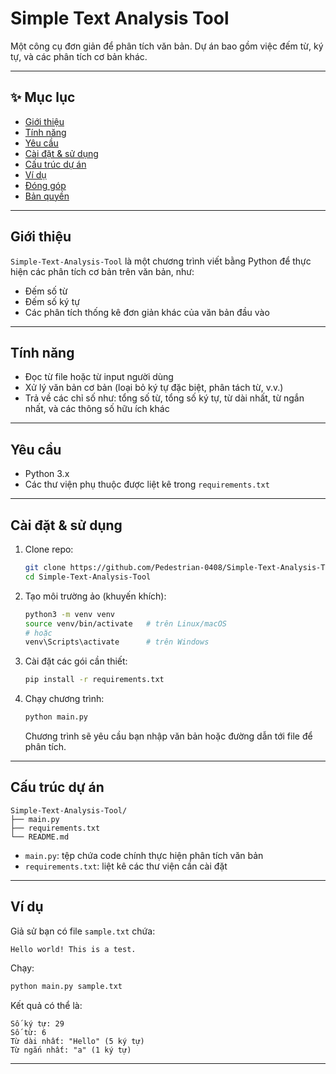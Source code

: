 # Simple Text Analysis Tool

Một công cụ đơn giản để phân tích văn bản. Dự án bao gồm việc đếm từ, ký tự, và các phân tích cơ bản khác.

---

## ✨ Mục lục

- [Giới thiệu](#giới-thiệu)  
- [Tính năng](#tính-năng)  
- [Yêu cầu](#yêu-cầu)  
- [Cài đặt & sử dụng](#cài-đặt--sử-dụng)  
- [Cấu trúc dự án](#cấu-trúc-dự-án)  
- [Ví dụ](#ví-dụ)  
- [Đóng góp](#đóng-góp)  
- [Bản quyền](#bản-quyền)

---

## Giới thiệu

`Simple-Text-Analysis-Tool` là một chương trình viết bằng Python để thực hiện các phân tích cơ bản trên văn bản, như:

- Đếm số từ  
- Đếm số ký tự  
- Các phân tích thống kê đơn giản khác của văn bản đầu vào  

---

## Tính năng

- Đọc từ file hoặc từ input người dùng  
- Xử lý văn bản cơ bản (loại bỏ ký tự đặc biệt, phân tách từ, v.v.)  
- Trả về các chỉ số như: tổng số từ, tổng số ký tự, từ dài nhất, từ ngắn nhất, và các thông số hữu ích khác  

---

## Yêu cầu

- Python 3.x  
- Các thư viện phụ thuộc được liệt kê trong `requirements.txt`

---

## Cài đặt & sử dụng

1. Clone repo:

   ```bash
   git clone https://github.com/Pedestrian-0408/Simple-Text-Analysis-Tool.git
   cd Simple-Text-Analysis-Tool
   ```

2. Tạo môi trường ảo (khuyến khích):

   ```bash
   python3 -m venv venv
   source venv/bin/activate   # trên Linux/macOS
   # hoặc
   venv\Scripts\activate      # trên Windows
   ```

3. Cài đặt các gói cần thiết:

   ```bash
   pip install -r requirements.txt
   ```

4. Chạy chương trình:

   ```bash
   python main.py
   ```

   Chương trình sẽ yêu cầu bạn nhập văn bản hoặc đường dẫn tới file để phân tích.

---

## Cấu trúc dự án

```
Simple-Text-Analysis-Tool/
├── main.py
├── requirements.txt
└── README.md
```

- `main.py`: tệp chứa code chính thực hiện phân tích văn bản  
- `requirements.txt`: liệt kê các thư viện cần cài đặt  

---

## Ví dụ

Giả sử bạn có file `sample.txt` chứa:

```
Hello world! This is a test.
```

Chạy:

```bash
python main.py sample.txt
```

Kết quả có thể là:

```
Số ký tự: 29
Số từ: 6
Từ dài nhất: "Hello" (5 ký tự)
Từ ngắn nhất: "a" (1 ký tự)
```

---
